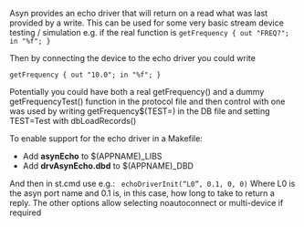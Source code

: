 Asyn provides an echo driver that will return on a read what was last provided by a write. This can
be used for some very basic stream device testing / simulation e.g. if the real function is
``
getFrequency {
    out "FREQ?"; in "%f";
}
``

Then by connecting the device to the echo driver you could write

``
getFrequency {
    out "10.0"; in "%f";
}
``

Potentially you could have both a real  getFrequency()  and a dummy getFrequencyTest() function in the protocol file and then control with one was used by writing   getFrequency$(TEST=)   in the DB file and setting   TEST=Test   with dbLoadRecords() 

To enable support for the echo driver in a Makefile:
* Add  **asynEcho** to $(APPNAME)_LIBS
* Add  **drvAsynEcho.dbd**  to $(APPNAME)_DBD

And then in st.cmd use e.g.:
`` 
echoDriverInit(“L0”, 0.1, 0, 0)
``
Where L0 is the asyn port name and 0.1 is, in this case, how long to take to return a reply. The other options allow selecting noautoconnect or multi-device if required

